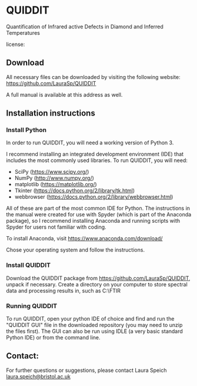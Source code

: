 # QUIDDIT
Quantification of Infrared active Defects in Diamond and Inferred Temperatures

license: 

## Download
All necessary files can be downloaded by visiting the following website:
https://github.com/LauraSp/QUIDDIT

A full manual is available at this address as well.

## Installation instructions
### Install Python
In order to run QUIDDIT, you will need a working version of Python 3.

I recommend installing an integrated development environment (IDE) that includes the most commonly used libraries. To run QUIDDIT, you will need:
* SciPy (https://www.scipy.org/)
* NumPy (http://www.numpy.org/)
* matplotlib (https://matplotlib.org/)
* Tkinter (https://docs.python.org/2/library/tk.html)
* webbrowser (https://docs.python.org/2/library/webbrowser.html)

All of these are part of the most common IDE for Python. The instructions in the manual were created for use with Spyder (which is part of the Anaconda package), so I recommend installing Anaconda and running scripts with Spyder for users not familiar with coding.

To install Anaconda, visit https://www.anaconda.com/download/

Chose your operating system and follow the instructions.

### Install QUIDDIT
Download the QUIDDIT package from https://github.com/LauraSp/QUIDDIT, unpack if necessary.
Create a directory on your computer to store spectral data and processing results in, such as
C:\FTIR

### Running QUIDDIT
To run QUIDDIT, open your python IDE of choice and find and run the "QUIDDIT GUI" file in the downloaded repository (you may need to unzip the files first). The GUI can also be run using IDLE (a very basic standard Python IDE) or from the command line.


## Contact:
For further questions or suggestions, please contact
Laura Speich laura.speich@bristol.ac.uk
